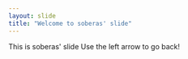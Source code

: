 ```yaml
---
layout: slide
title: "Welcome to soberas' slide"
---
```

This is soberas' slide
Use the left arrow to go back!
